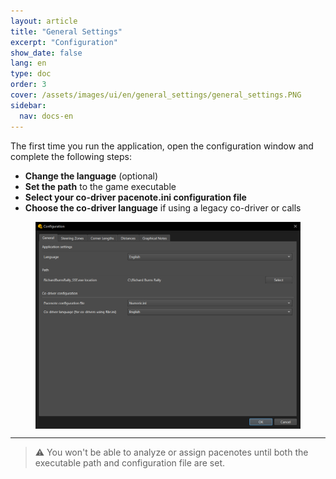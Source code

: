 ```yaml
---
layout: article
title: "General Settings"
excerpt: "Configuration"
show_date: false
lang: en
type: doc
order: 3
cover: /assets/images/ui/en/general_settings/general_settings.PNG
sidebar:
  nav: docs-en
---
```


The first time you run the application, open the configuration window and complete the following steps:

- **Change the language** (optional)
- **Set the path** to the game executable
- **Select your co-driver pacenote.ini configuration file**
- **Choose the co-driver language** if using a legacy co-driver or calls

<div class="cell cell--12 cell--md-6">
  <figure>
    <a data-gallery href="/assets/images/ui/en/general_settings/general_settings.PNG">
      <img src="/assets/images/ui/en/general_settings/general_settings.PNG" style="display: block; margin: 0 auto; max-width: 100%;" alt="General settings" />
    </a>
  </figure>
</div>

---

> ⚠️ You won't be able to analyze or assign pacenotes until both the executable path and configuration file are set.
